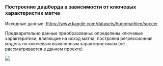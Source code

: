 ### Построение дашборда в зависимости от ключевых характеристик матча

Исходные данные: https://www.kaggle.com/datasets/hugomathien/soccer   

Предварительно данные преобразованы: определены ключевые характеритики, влияющие на исход матча, построена регрессионная модель по ключевым выявленным характеристикам (не рассматривается в данном проекте) 

<img src="[Dashboard_view.png](https://github.com/SteppyN/Footbool_tableau_project/blob/main/Dashboard_view.png)">
